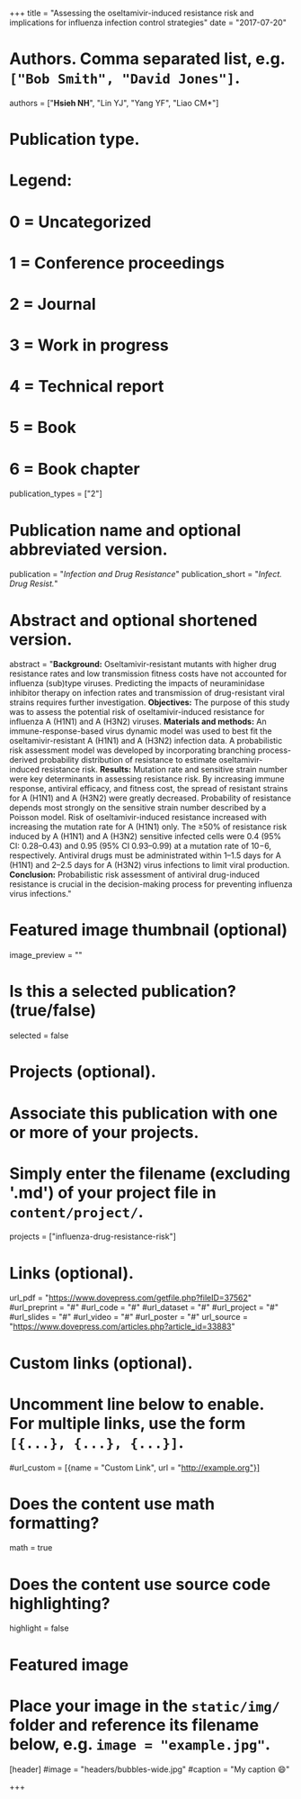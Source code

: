 +++
title = "Assessing the oseltamivir-induced resistance risk and implications for influenza infection control strategies"
date = "2017-07-20"

# Authors. Comma separated list, e.g. `["Bob Smith", "David Jones"]`.
authors = ["**Hsieh NH**", "Lin YJ", "Yang YF", "Liao CM*"]

# Publication type.
# Legend:
# 0 = Uncategorized
# 1 = Conference proceedings
# 2 = Journal
# 3 = Work in progress
# 4 = Technical report
# 5 = Book
# 6 = Book chapter
publication_types = ["2"]

# Publication name and optional abbreviated version.
publication = "*Infection and Drug Resistance*"
publication_short = "*Infect. Drug Resist.*"

# Abstract and optional shortened version.

abstract = "**Background:** Oseltamivir-resistant mutants with higher drug resistance rates and low transmission fitness costs have not accounted for influenza (sub)type viruses. Predicting the impacts of neuraminidase inhibitor therapy on infection rates and transmission of drug-resistant viral strains requires further investigation. **Objectives:** The purpose of this study was to assess the potential risk of oseltamivir-induced resistance for influenza A (H1N1) and A (H3N2) viruses. **Materials and methods:** An immune-response-based virus dynamic model was used to best fit the oseltamivir-resistant A (H1N1) and A (H3N2) infection data. A probabilistic risk assessment model was developed by incorporating branching process-derived probability distribution of resistance to estimate oseltamivir-induced resistance risk. **Results:** Mutation rate and sensitive strain number were key determinants in assessing resistance risk. By increasing immune response, antiviral efficacy, and fitness cost, the spread of resistant strains for A (H1N1) and A (H3N2) were greatly decreased. Probability of resistance depends most strongly on the sensitive strain number described by a Poisson model. Risk of oseltamivir-induced resistance increased with increasing the mutation rate for A (H1N1) only. The ≥50% of resistance risk induced by A (H1N1) and A (H3N2) sensitive infected cells were 0.4 (95% CI: 0.28–0.43) and 0.95 (95% CI 0.93–0.99) at a mutation rate of 10−6, respectively. Antiviral drugs must be administrated within 1–1.5 days for A (H1N1) and 2–2.5 days for A (H3N2) virus infections to limit viral production. **Conclusion:** Probabilistic risk assessment of antiviral drug-induced resistance is crucial in the decision-making process for preventing influenza virus infections."

# Featured image thumbnail (optional)
image_preview = ""

# Is this a selected publication? (true/false)
selected = false

# Projects (optional).
#   Associate this publication with one or more of your projects.
#   Simply enter the filename (excluding '.md') of your project file in `content/project/`.
 projects = ["influenza-drug-resistance-risk"]

# Links (optional).
url_pdf = "https://www.dovepress.com/getfile.php?fileID=37562"
#url_preprint = "#"
#url_code = "#"
#url_dataset = "#"
#url_project = "#"
#url_slides = "#"
#url_video = "#"
#url_poster = "#"
url_source = "https://www.dovepress.com/articles.php?article_id=33883"

# Custom links (optional).
#   Uncomment line below to enable. For multiple links, use the form `[{...}, {...}, {...}]`.
#url_custom = [{name = "Custom Link", url = "http://example.org"}]

# Does the content use math formatting?
math = true

# Does the content use source code highlighting?
highlight = false

# Featured image
# Place your image in the `static/img/` folder and reference its filename below, e.g. `image = "example.jpg"`.
[header]
#image = "headers/bubbles-wide.jpg"
#caption = "My caption :smile:"

+++